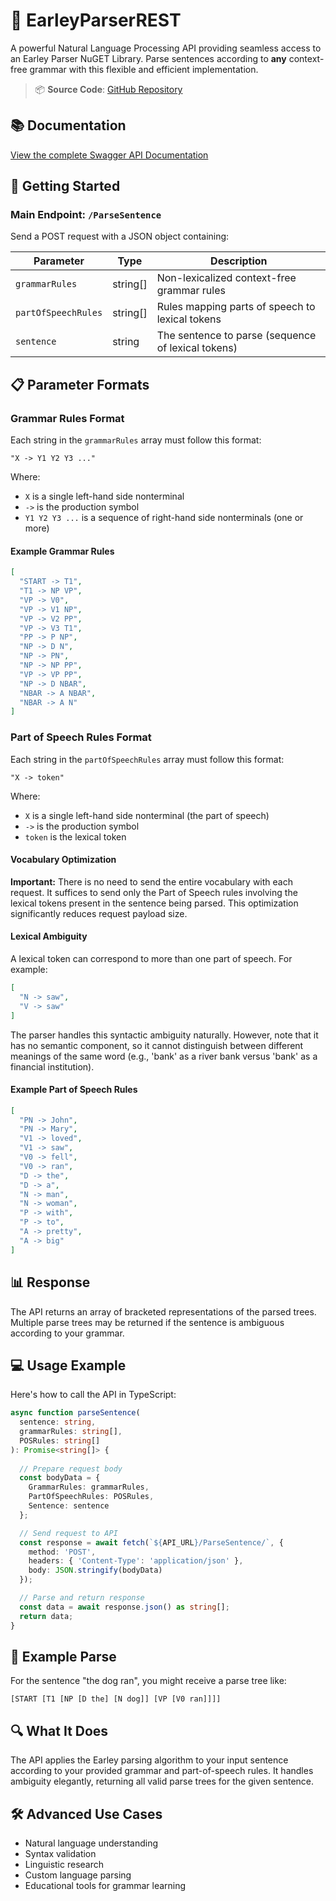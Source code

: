 # 🌟 EarleyParserREST

A powerful Natural Language Processing API providing seamless access to an Earley Parser NuGET Library. Parse sentences according to **any** context-free grammar with this flexible and efficient implementation.

> 📦 **Source Code**: [GitHub Repository](https://github.com/JosephPotashnik/EarleyParser)

## 📚 Documentation

[View the complete Swagger API Documentation](http://josephpotashnik.github.io/EarleyParserREST/dist/index.html)

## 🚀 Getting Started

### Main Endpoint: `/ParseSentence`

Send a POST request with a JSON object containing:

| Parameter | Type | Description |
|-----------|------|-------------|
| `grammarRules` | string[] | Non-lexicalized context-free grammar rules |
| `partOfSpeechRules` | string[] | Rules mapping parts of speech to lexical tokens |
| `sentence` | string | The sentence to parse (sequence of lexical tokens) |

## 📋 Parameter Formats

### Grammar Rules Format

Each string in the `grammarRules` array must follow this format:
```
"X -> Y1 Y2 Y3 ..."
```

Where:
- `X` is a single left-hand side nonterminal
- `->` is the production symbol
- `Y1 Y2 Y3 ...` is a sequence of right-hand side nonterminals (one or more)

#### Example Grammar Rules
```json
[
  "START -> T1",
  "T1 -> NP VP",
  "VP -> V0",
  "VP -> V1 NP",
  "VP -> V2 PP", 
  "VP -> V3 T1",
  "PP -> P NP",
  "NP -> D N",
  "NP -> PN",
  "NP -> NP PP",
  "VP -> VP PP",
  "NP -> D NBAR",
  "NBAR -> A NBAR",
  "NBAR -> A N"
]
```

### Part of Speech Rules Format

Each string in the `partOfSpeechRules` array must follow this format:
```
"X -> token"
```

Where:
- `X` is a single left-hand side nonterminal (the part of speech)
- `->` is the production symbol
- `token` is the lexical token

#### Vocabulary Optimization
**Important:** There is no need to send the entire vocabulary with each request. It suffices to send only the Part of Speech rules involving the lexical tokens present in the sentence being parsed. This optimization significantly reduces request payload size.

#### Lexical Ambiguity
A lexical token can correspond to more than one part of speech. For example:
```json
[
  "N -> saw",
  "V -> saw"
]
```

The parser handles this syntactic ambiguity naturally. However, note that it has no semantic component, so it cannot distinguish between different meanings of the same word (e.g., 'bank' as a river bank versus 'bank' as a financial institution).

#### Example Part of Speech Rules
```json
[
  "PN -> John",
  "PN -> Mary",
  "V1 -> loved",
  "V1 -> saw",
  "V0 -> fell",
  "V0 -> ran",
  "D -> the",
  "D -> a",
  "N -> man",
  "N -> woman",
  "P -> with",
  "P -> to",
  "A -> pretty",
  "A -> big"
]
```

## 📊 Response

The API returns an array of bracketed representations of the parsed trees. Multiple parse trees may be returned if the sentence is ambiguous according to your grammar.

## 💻 Usage Example

Here's how to call the API in TypeScript:

```typescript
async function parseSentence(
  sentence: string, 
  grammarRules: string[], 
  POSRules: string[]
): Promise<string[]> {
  
  // Prepare request body
  const bodyData = {
    GrammarRules: grammarRules,
    PartOfSpeechRules: POSRules,
    Sentence: sentence
  };

  // Send request to API
  const response = await fetch(`${API_URL}/ParseSentence/`, {
    method: 'POST',
    headers: { 'Content-Type': 'application/json' },
    body: JSON.stringify(bodyData) 
  });

  // Parse and return response
  const data = await response.json() as string[];
  return data;
}
```

## 🔎 Example Parse

For the sentence "the dog ran", you might receive a parse tree like:
```
[START [T1 [NP [D the] [N dog]] [VP [V0 ran]]]]
```

## 🔍 What It Does

The API applies the Earley parsing algorithm to your input sentence according to your provided grammar and part-of-speech rules. It handles ambiguity elegantly, returning all valid parse trees for the given sentence.

## 🛠 Advanced Use Cases

- Natural language understanding
- Syntax validation
- Linguistic research
- Custom language parsing
- Educational tools for grammar learning

